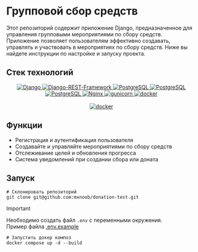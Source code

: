 # Групповой сбор средств

Этот репозиторий содержит приложение Django, предназначенное для управления групповыми мероприятиями по сбору средств.
Приложение позволяет пользователям эффективно создавать, управлять и участвовать в мероприятиях по сбору средств. Ниже
вы найдете инструкции по настройке и запуску проекта.

## Стек технологий

<p align="center">
    <a href="https://www.djangoproject.com/">
        <img alt="Django" src="https://img.shields.io/badge/django-%23092E20.svg?&style=for-the-badge&logo=django&logoColor=white">
    </a>
    <a href="https://www.django-rest-framework.org/">
        <img alt="Django-REST-Framework" src="https://img.shields.io/badge/DJANGO-REST-ff1709?style=for-the-badge&logo=django&logoColor=white&color=ff1709&labelColor=gray">
    </a>
    <a href="https://www.postgresql.org/">
        <img alt="PostgreSQL" src="https://img.shields.io/badge/postgresql-%23336791.svg?&style=for-the-badge&logo=postgresql&logoColor=white">
    </a>
    <a href="https://docs.celeryq.dev/en/stable/">
        <img alt="PostgreSQL" src="https://img.shields.io/badge/celery-%2337814A.svg?&style=for-the-badge&logo=celery&logoColor=white">
    </a>
    <a href="https://redis.io">
        <img alt="PostgreSQL" src="https://img.shields.io/badge/redis-%23DC382D.svg?&style=for-the-badge&logo=redis&logoColor=white">
    </a>
    <a href="https://nginx.org/ru/">
        <img alt="Nginx" src="https://img.shields.io/badge/nginx-%23269539.svg?&style=for-the-badge&logo=nginx&logoColor=white">
    </a>
    <a href="https://gunicorn.org/">
        <img alt="gunicorn" src="https://img.shields.io/badge/gunicorn-%298729.svg?style=for-the-badge&logo=gunicorn&logoColor=white">
    </a>
    <a href="https://www.docker.com/">
        <img alt="docker" src="https://img.shields.io/badge/docker-%232496ED.svg?&style=for-the-badge&logo=docker&logoColor=white">
    </a></br></br>
    <a href="Тестовое%20задание%20Backend%20Python.pdf">
        <img alt="docker" src="https://img.shields.io/badge/Тестовое_задание-494788?style=for-the-badge">
    </a>
</p>

## Функции

- Регистрация и аутентификация пользователя
- Создавайте и управляйте мероприятиями по сбору средств
- Отслеживание целей и обновления прогресса
- Система уведомлений при создании сбора или доната

## Запуск

```shell
# Склонировать репозиторий
git clone git@github.com:mxnoob/donation-test.git
```

> [!IMPORTANT]
> Необходимо создать файл `.env` с переменными окружения.</br>
> Пример файла [.env.example](.env.example)

```shell
# Запустить докер композ
docker compose up -d --build
```